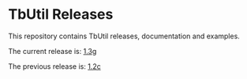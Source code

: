 # TbUtil Releases

This repository contains TbUtil releases, documentation and examples.

The current release is: [1.3g](https://github.com/turbonomic/tbutil/blob/v1.3g/docs/release.md)

The previous release is: [1.2c](https://github.com/turbonomic/tbutil/blob/v1.2c/docs/release.md)
